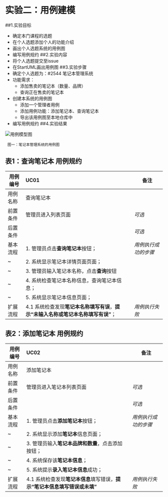 # 实验二：用例建模

##1.实验目标
 - 确定本门课程的选题
 - 在个人选题添加个人的功能介绍
 - 画出个人选题系统的用例图
 - 编写用例规约
##2.实验内容
 - 将个人选题提交至issue
 - 在StartUML画出用例图
##3.实验步骤
 - 确定个人选题为：#2544 笔记本管理系统
 - 功能需求：
	 - 添加售卖的笔记本（数量、品牌）
	 - 查询正在售卖的笔记本
 - 创建本系统的用例图
	 - 添加一个管理者用例
	 - 添加用例功能：添加笔记本、查询笔记本
	 - 导出该用例图至本地仓库中
 - 编写用例规约
##4.实验结果

![用例模型图](./Lab2_UseCaseDiagram.jpg)  

 	 图一：笔记本管理系统的用例图

## 表1：查询笔记本 用例规约

用例编号  | UC01 | 备注  
-|:-|-  
用例名称  | 查询笔记本  |   
前置条件  | 管理员进入列表页面   | *可选*   
后置条件  |   | *可选*   
基本流程  | 1. 管理员点击**查询笔记本**按钮；  |     *用例执行成功的步骤*
~| 2. 系统显示笔记本详情页面页面；  |   
~| 3. 管理员输入笔记本名称，点击**查询**按钮  | 
~| 4. 系统检查笔记本名称信息，查询笔记本信息；  |   
~| 5. 系统显示笔记本信息页面；  | 
扩展流程  | 4.1 系统检查发现**笔记本名称填写有误**，**提示“未输入名称或笔记本名称填写有误”**；  |*用例执行失败*   
 
## 表2：添加笔记本  用例规约

用例编号  | UC02 | 备注  
-|:-|-  
用例名称  |添加笔记本 |   
前置条件  | 管理员进入笔记本列表页面     | *可选*   
后置条件  |   	   | *可选*   
基本流程  | 1. 管理员点击**添加笔记本**按钮；  |*用例执行成功的步骤*    
~| 2. 系统显示添加**笔记本**信息页面；  |   
~| 3. 管理员输入**笔记本品牌和数量**，点击添加按钮；  |   
~| 4. 系统保存该**笔记本信息**； |   
~| 5. 系统提示**录入笔记本信息**成功；  |  
扩展流程  | 4.1 系统检查发现**笔记本信息**填写错误，**提示“笔记本信息填写错误或未填”**  |*用例执行失败*        
